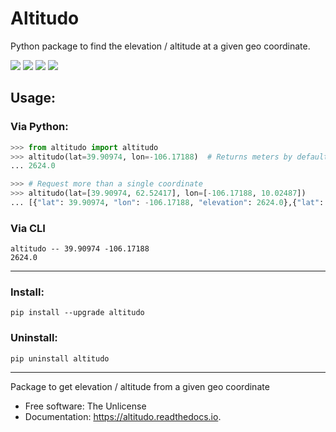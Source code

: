 
# Altitudo

Python package to find the elevation / altitude at a given geo coordinate.

[![](https://img.shields.io/pypi/v/altitudo.svg)](https://pypi.python.org/pypi/altitudo) 
[![](https://travis-ci.com/milesgranger/altitudo.svg?branch=master)](https://travis-ci.com/milesgranger/altitudo)
[![](https://readthedocs.org/projects/altitudo/badge/?version=latest)](https://altitudo.readthedocs.io/en/latest/?badge=latest)
[![](https://pyup.io/repos/github/milesgranger/altitudo/shield.svg)](https://pyup.io/repos/github/milesgranger/altitudo/)

## Usage:

### Via Python:
```python
>>> from altitudo import altitudo
>>> altitudo(lat=39.90974, lon=-106.17188)  # Returns meters by default
... 2624.0

>>> # Request more than a single coordinate
>>> altitudo(lat=[39.90974, 62.52417], lon=[-106.17188, 10.02487])
... [{"lat": 39.90974, "lon": -106.17188, "elevation": 2624.0},{"lat": 62.52417, "lon": 10.02487, "elevation": 1111.0}]
```

### Via CLI
```
altitudo -- 39.90974 -106.17188
2624.0
```

---

### Install:

```pip install --upgrade altitudo```

### Uninstall:
```pip uninstall altitudo```


---

Package to get elevation / altitude from a given geo coordinate


* Free software: The Unlicense
* Documentation: https://altitudo.readthedocs.io.
